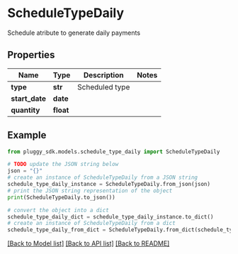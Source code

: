 # ScheduleTypeDaily

Schedule atribute to generate daily payments

## Properties

Name | Type | Description | Notes
------------ | ------------- | ------------- | -------------
**type** | **str** | Scheduled type | 
**start_date** | **date** |  | 
**quantity** | **float** |  | 

## Example

```python
from pluggy_sdk.models.schedule_type_daily import ScheduleTypeDaily

# TODO update the JSON string below
json = "{}"
# create an instance of ScheduleTypeDaily from a JSON string
schedule_type_daily_instance = ScheduleTypeDaily.from_json(json)
# print the JSON string representation of the object
print(ScheduleTypeDaily.to_json())

# convert the object into a dict
schedule_type_daily_dict = schedule_type_daily_instance.to_dict()
# create an instance of ScheduleTypeDaily from a dict
schedule_type_daily_from_dict = ScheduleTypeDaily.from_dict(schedule_type_daily_dict)
```
[[Back to Model list]](../README.md#documentation-for-models) [[Back to API list]](../README.md#documentation-for-api-endpoints) [[Back to README]](../README.md)


